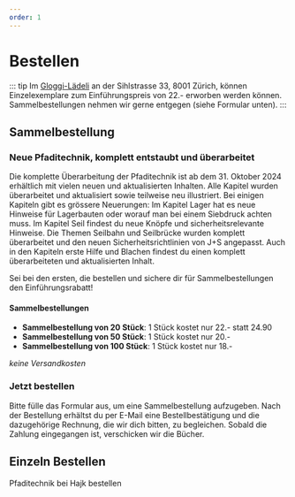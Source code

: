 ```yaml
---
order: 1
---
```

# Bestellen

::: tip
Im [Gloggi-Lädeli](https://maps.app.goo.gl/ye9bRfzE6daAUk4k8) an der Sihlstrasse 33, 8001 Zürich, können Einzelexemplare zum Einführungspreis von 22.- erworben werden können. Sammelbestellungen nehmen wir gerne entgegen (siehe Formular unten).
:::
## Sammelbestellung
### Neue Pfaditechnik, komplett entstaubt und überarbeitet

Die komplette Überarbeitung der Pfaditechnik ist ab dem 31. Oktober 2024 erhältlich mit vielen neuen und aktualisierten Inhalten. Alle Kapitel wurden überarbeitet und aktualisiert sowie teilweise neu illustriert. Bei einigen Kapiteln gibt es grössere Neuerungen: Im Kapitel Lager hat es neue Hinweise für Lagerbauten oder worauf man bei einem Siebdruck achten muss. Im Kapitel Seil findest du neue Knöpfe und sicherheitsrelevante Hinweise. Die Themen Seilbahn und Seilbrücke wurden komplett überarbeitet und den neuen Sicherheitsrichtlinien von J+S angepasst. Auch in den Kapiteln erste Hilfe und Blachen findest du einen komplett überarbeiteten und aktualisierten Inhalt.

Sei bei den ersten, die bestellen und sichere dir für Sammelbestellungen den Einführungsrabatt!

#### Sammelbestellungen

- **Sammelbestellung von 20 Stück**: 1 Stück kostet nur 22.- statt 24.90
- **Sammelbestellung von 50 Stück**: 1 Stück kostet nur 20.-
- **Sammelbestellung von 100 Stück**: 1 Stück kostet nur 18.-

*keine Versandkosten*


### Jetzt bestellen
Bitte fülle das Formular aus, um eine Sammelbestellung aufzugeben. Nach der Bestellung erhältst du per E-Mail eine Bestellbestätigung und die dazugehörige Rechnung, die wir dich bitten, zu begleichen. Sobald die Zahlung eingegangen ist, verschicken wir die Bücher.
<BulkOrderForm />

## Einzeln Bestellen
<LinkButton link="https://www.hajk.ch/de/pfaditechnik-in-wort-und-bild-pfadi-glockenhof">Pfaditechnik bei Hajk bestellen</LinkButton>